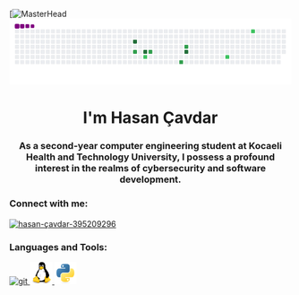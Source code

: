 [![MasterHead](https://wallpapers.com/images/hd/coding-background-9izlympnd0ovmpli.jpg)
![snake gif](https://github.com/HasanCavdarr/HasanCavdarr/blob/output/github-contribution-grid-snake.gif)

<h1 align="center">I'm Hasan Çavdar</h1>
<h3 align="center">As a second-year computer engineering student at Kocaeli Health and Technology University, I possess a profound interest in the realms of cybersecurity and software development.</h3>

<h3 align="left">Connect with me:</h3>
<p align="left">
<a href="https://linkedin.com/in/hasan-çavdar-395209296" target="blank"><img align="center" src="https://raw.githubusercontent.com/rahuldkjain/github-profile-readme-generator/master/src/images/icons/Social/linked-in-alt.svg" alt="hasan-çavdar-395209296" height="30" width="40" /></a>
</p>

<h3 align="left">Languages and Tools:</h3>
<p align="left"> <a href="https://git-scm.com/" target="_blank" rel="noreferrer"> <img src="https://www.vectorlogo.zone/logos/git-scm/git-scm-icon.svg" alt="git" width="40" height="40"/> </a> <a href="https://developer.mozilla.org/en-US/docs/Web/JavaScript" target="_blank" rel="noreferrer"> </a> <a href="https://www.linux.org/" target="_blank" rel="noreferrer"> <img src="https://raw.githubusercontent.com/devicons/devicon/master/icons/linux/linux-original.svg" alt="linux" width="40" height="40"/> </a> <a href="https://www.python.org" target="_blank" rel="noreferrer"> <img src="https://raw.githubusercontent.com/devicons/devicon/master/icons/python/python-original.svg" alt="python" width="40" height="40"/> </a> </p>
